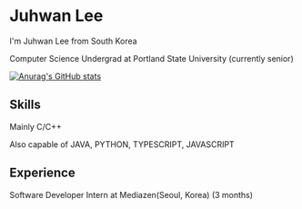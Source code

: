 # Juhwan Lee

I'm Juhwan Lee from South Korea

Computer Science Undergrad at Portland State University (currently senior)

[![Anurag's GitHub stats](https://github-readme-stats.vercel.app/api?username=juroc95)](https://github.com/anuraghazra/github-readme-stats)

## Skills

Mainly C/C++

Also capable of JAVA, PYTHON, TYPESCRIPT, JAVASCRIPT

## Experience

Software Developer Intern at Mediazen(Seoul, Korea) (3 months)

